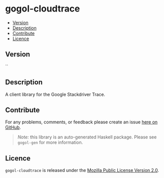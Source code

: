 # gogol-cloudtrace

* [Version](#version)
* [Description](#description)
* [Contribute](#contribute)
* [Licence](#licence)


## Version

``


## Description

A client library for the Google Stackdriver Trace.


## Contribute

For any problems, comments, or feedback please create an issue [here on GitHub](https://github.com/brendanhay/gogol/issues).

> _Note:_ this library is an auto-generated Haskell package. Please see `gogol-gen` for more information.


## Licence

`gogol-cloudtrace` is released under the [Mozilla Public License Version 2.0](http://www.mozilla.org/MPL/).
